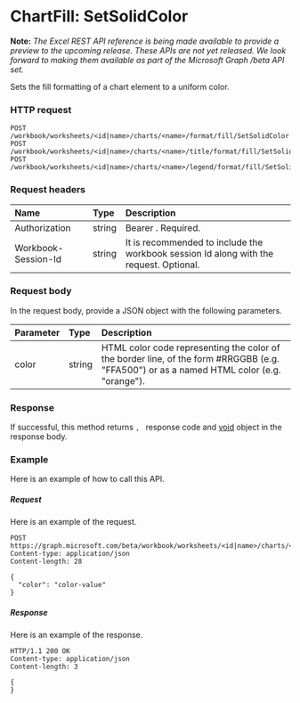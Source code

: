# ChartFill: SetSolidColor

**Note:** _The Excel REST API reference is being made available to provide a preview to the upcoming release. These APIs are not yet released. We look forward to making them available as part of the Microsoft Graph /beta API set._

Sets the fill formatting of a chart element to a uniform color.
### HTTP request
<!-- { "blockType": "ignored" } -->
```http
POST /workbook/worksheets/<id|name>/charts/<name>/format/fill/SetSolidColor
POST /workbook/worksheets/<id|name>/charts/<name>/title/format/fill/SetSolidColor
POST /workbook/worksheets/<id|name>/charts/<name>/legend/format/fill/SetSolidColor

```
### Request headers
| Name       | Type | Description|
|:---------------|:--------|:----------|
| Authorization  |string | Bearer <token>. Required.| 
| Workbook-Session-Id  |string |It is recommended to include the workbook session Id along with the request. Optional.|

### Request body
In the request body, provide a JSON object with the following parameters.

| Parameter	   | Type	|Description|
|:---------------|:--------|:----------|
|color|string|HTML color code representing the color of the border line, of the form #RRGGBB (e.g. "FFA500") or as a named HTML color (e.g. "orange").|

### Response
If successful, this method returns `, ` response code and [void](../resources/void.md) object in the response body.

### Example
Here is an example of how to call this API.
##### Request
Here is an example of the request.
<!-- {
  "blockType": "request",
  "name": "chartfill_setsolidcolor"
}-->
```http
POST https://graph.microsoft.com/beta/workbook/worksheets/<id|name>/charts/<name>/format/fill/SetSolidColor
Content-type: application/json
Content-length: 28

{
  "color": "color-value"
}
```

##### Response
Here is an example of the response.
<!-- {
  "blockType": "response",
  "truncated": false,
  "@odata.type": "microsoft.graph.void"
} -->
```http
HTTP/1.1 200 OK
Content-type: application/json
Content-length: 3

{
}
```

<!-- uuid: 8fcb5dbc-d5aa-4681-8e31-b001d5168d79
2015-10-25 14:57:30 UTC -->
<!-- {
  "type": "#page.annotation",
  "description": "ChartFill: SetSolidColor",
  "keywords": "",
  "section": "documentation",
  "tocPath": ""
}-->